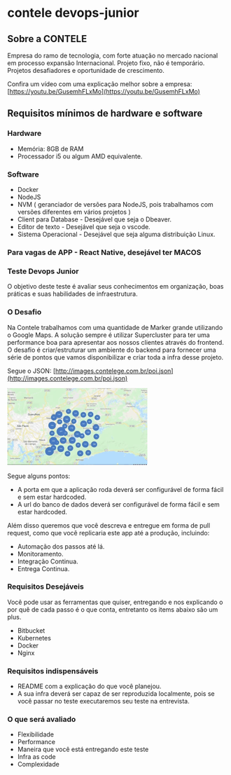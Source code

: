 # contele devops-junior

## Sobre a CONTELE

Empresa do ramo de tecnologia, com forte atuação no mercado nacional em processo expansão Internacional. Projeto fixo, não é temporário. Projetos desafiadores e oportunidade de crescimento.

Confira um vídeo com uma explicação melhor sobre a empresa: [https://youtu.be/GusemhFLxMo](https://youtu.be/GusemhFLxMo)

## Requisitos mínimos de hardware e software

### Hardware

- Memória: 8GB de RAM
- Processador i5 ou algum AMD equivalente. 

### Software
- Docker
- NodeJS
- NVM ( geranciador de versões para NodeJS, pois trabalhamos com versões diferentes em vários projetos ) 
- Client para Database  -  Desejável que seja o Dbeaver.
- Editor de texto - Desejável que seja o vscode. 
- Sistema Operacional - Desejável que seja alguma distribuição Linux. 

### Para vagas de APP - React Native, desejável ter MACOS

### Teste Devops Junior

O objetivo deste teste é avaliar seus conhecimentos em organização, boas práticas e suas habilidades de infraestrutura.

### O Desafio

Na Contele trabalhamos com uma quantidade de Marker grande utilizando o Google Maps. A solução sempre é utilizar Supercluster para ter uma performance boa para apresentar aos nossos clientes
através do frontend. O desafio é criar/estruturar um ambiente do backend para fornecer uma série de pontos que vamos disponibilizar e criar toda a infra desse projeto.

Segue o JSON: [http://images.contelege.com.br/poi.json](http://images.contelege.com.br/poi.json)

![Cluster](geopoints.gif)

Segue alguns pontos:

- A porta em que a aplicação roda deverá ser configurável de forma fácil e sem estar hardcoded.
- A url do banco de dados deverá ser configurável de forma fácil e sem estar hardcoded.

Além disso queremos que você descreva e entregue em forma de pull request, como que você replicaria este app até a produção, incluindo:

- Automação dos passos até lá.
- Monitoramento.
- Integração Continua.
- Entrega Continua.

### Requisitos Desejáveis

Você pode usar as ferramentas que quiser, entregando e nos explicando o por quê de cada passo é o que conta, entretanto os items abaixo são um plus.

- Bitbucket
- Kubernetes
- Docker
- Nginx

### Requisitos indispensáveis

 - README com a explicação do que você planejou.
 - A sua infra deverá ser capaz de ser reproduzida localmente, pois se você passar no teste executaremos seu teste na entrevista.

### O que será avaliado
 - Flexibilidade
 - Performance
 - Maneira que você está entregando este teste
 - Infra as code
 - Complexidade
